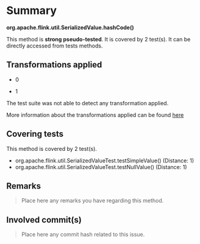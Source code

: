 # Summary
**org.apache.flink.util.SerializedValue.hashCode()**

This method is **strong pseudo-tested**.
It is covered by 2 test(s). It can be directly accessed from tests methods.


## Transformations applied

- 0

- 1


The test suite was not able to detect any transformation applied.

More information about the transformations applied can be found [here](https://github.com/STAMP-project/pitest-descartes)

## Covering tests
This method is covered by 2 test(s).
* org.apache.flink.util.SerializedValueTest.testSimpleValue() (Distance: 1)
* org.apache.flink.util.SerializedValueTest.testNullValue() (Distance: 1)


## Remarks
> Place here any remarks you have regarding this method.

## Involved commit(s)

> Place here any commit hash related to this issue.
